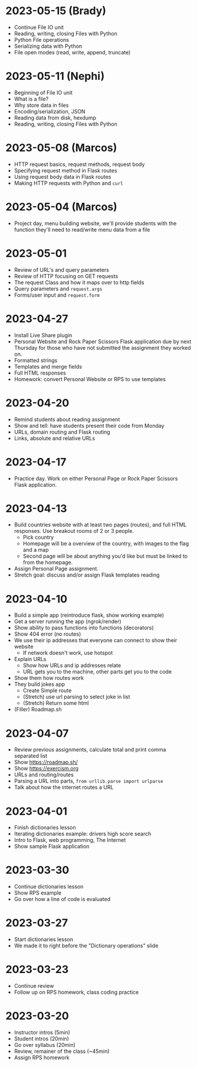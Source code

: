 # 2023-05-15 (Brady)

- Continue File IO unit
- Reading, writing, closing Files with Python
- Python File operations
- Serializing data with Python
- File open modes (read, write, append, truncate)

# 2023-05-11 (Nephi)

- Beginning of File IO unit
- What is a file?
- Why store data in files
- Encoding/serialization, JSON
- Reading data from disk, hexdump
- Reading, writing, closing Files with Python

# 2023-05-08 (Marcos)

- HTTP request basics, request methods, request body
- Specifying request method in Flask routes
- Using request body data in Flask routes
- Making HTTP requests with Python and `curl`

# 2023-05-04 (Marcos)

- Project day, menu building website, we'll provide students with the function
  they'll need to read/write menu data from a file

# 2023-05-01

- Review of URL's and query parameters
- Review of HTTP focusing on GET requests
- The request Class and how it maps over to http fields
- Query parameters and `request.args`
- Forms/user input and `request.form`

# 2023-04-27

- Install Live Share plugin
- Personal Website and Rock Paper Scissors Flask application due by next
  Thursday for those who have not submitted the assignment they worked on.
- Formatted strings
- Templates and merge fields
- Full HTML responses
- Homework: convert Personal Website or RPS to use templates

# 2023-04-20

- Remind students about reading assignment
- Show and tell: have students present their code from Monday
- URLs, domain routing and Flask routing
- Links, absolute and relative URLs

# 2023-04-17

- Practice day. Work on either Personal Page or Rock Paper Scissors Flask
  application.

# 2023-04-13

- Build countries website with at least two pages (routes), and full HTML
  responses. Use breakout rooms of 2 or 3 people.
    - Pick country
    - Homepage will be a overview of the country, with images to the flag and a map
    - Second page will be about anything you'd like but must be linked to from the homepage.
- Assign Personal Page assignment.
- Stretch goal: discuss and/or assign Flask templates reading

# 2023-04-10

- Build a simple app (reintroduce flask, show working example)
- Get a server running the app (ngrok/render)
- Show ability to pass functions into functions (decorators)
- Show 404 error (no routes)
- We use their ip addresses that everyone can connect to show their website
	- If network doesn't work, use hotspot
- Explain URLs
	- Show how URLs and ip addresses relate
	- URL gets you to the machine, other parts get you to the code
- Show them how routes work
- They build jokes app
	- Create Simple route
	- (Stretch) use url parsing to select joke in list
	- (Stretch) Return some html
- (Filler) Roadmap.sh

# 2023-04-07

- Review previous assignments, calculate total and print comma separated list
- Show https://roadmap.sh/
- Show https://exercism.org
- URLs and routing/routes
- Parsing a URL into parts, `from urllib.parse import urlparse`
- Talk about how the internet routes a URL

# 2023-04-01

- Finish dictionaries lesson
- Iterating dictionaries example: drivers high score search
- Intro to Flask, web programming, The Internet
- Show sample Flask application

# 2023-03-30

- Continue dictionaries lesson
- Show RPS example
- Go over how a line of code is evaluated

# 2023-03-27

- Start dictionaries lesson
- We made it to right before the "Dictionary operations" slide

# 2023-03-23

- Continue review
- Follow up on RPS homework, class coding practice

# 2023-03-20

- Instructor intros (5min)
- Student intros (20min)
- Go over syllabus (20min)
- Review, remainer of the class (~45min)
- Assign RPS homework

